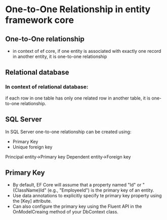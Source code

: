 # One-to-One Relationship in entity framework core
## One-to-One relationship
- in context of ef core, if one entity is associated with exactly one record in another entity, it is one-to-one relationship

## Relational database
### In context of relational database: 
if each row in one table has only one related row in another table, it is one-to-one relationship.

## SQL Server
In SQL Server one-to-one relationship can be created using: 
- Primary Key
- Unique foreign key

Principal entity->Primary key
Dependent entity->Foreign key

## Primary Key
- By default, EF Core will assume that a property named "Id" or "{ClassName}Id" (e.g., "EmployeeId") is the primary key of an entity.
- Use data annotations to explicitly specify te primary key property using the [Key] attribute.
- Can also configure the primary key using the Fluent API in the OnModelCreaing method of your DbContext class.